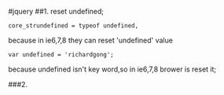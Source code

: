 #jquery
##1. reset undefined;
```
core_strundefined = typeof undefined,

```
because in ie6,7,8 they can reset 'undefined' value
```
var undefined = 'richardgong';
```
because undefined isn't key word,so in ie6,7,8  brower is reset it;

###2. 


